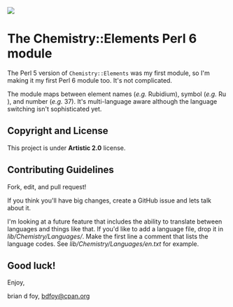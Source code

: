 [![](https://travis-ci.org/briandfoy/perl6-chemistry-elements.svg?branch=master)](https://travis-ci.org/briandfoy/perl6-chemistry-elements)

# The Chemistry::Elements Perl 6 module

The Perl 5 version of `Chemistry::Elements` was my first module, so
I'm making it my first Perl 6 module too. It's not complicated.

The module maps between element names (_e.g._ Rubidium), symbol
(_e.g._ Ru ), and number (_e.g._ 37). It's multi-language aware
although the language switching isn't sophisticated yet.

## Copyright and License

This project is under **Artistic 2.0** license.

## Contributing Guidelines

Fork, edit, and pull request!

If you think you'll have big changes, create a GitHub issue and lets talk
about it.

I'm looking at a future feature that includes the ability to translate
between languages and things like that. If you'd like to add a language
file, drop it in _lib/Chemistry/Languages/_. Make the first line a comment
that lists the language codes. See _lib/Chemistry/Languages/en.txt_ for
example.

## Good luck!

Enjoy,

brian d foy, bdfoy@cpan.org
